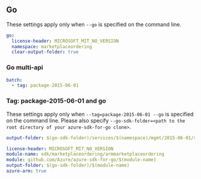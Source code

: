 ## Go

These settings apply only when `--go` is specified on the command line.

``` yaml $(go) && !$(track2)
go:
  license-header: MICROSOFT_MIT_NO_VERSION
  namespace: marketplaceordering
  clear-output-folder: true
```

### Go multi-api

``` yaml $(go) && !$(track2) && $(multiapi)
batch:
  - tag: package-2015-06-01
```

### Tag: package-2015-06-01 and go

These settings apply only when `--tag=package-2015-06-01 --go` is specified on the command line.
Please also specify `--go-sdk-folder=<path to the root directory of your azure-sdk-for-go clone>`.

``` yaml $(tag) == 'package-2015-06-01' && $(go)
output-folder: $(go-sdk-folder)/services/$(namespace)/mgmt/2015-06-01/$(namespace)
```
```yaml $(go) && $(track2)
license-header: MICROSOFT_MIT_NO_VERSION
module-name: sdk/marketplaceordering/armmarketplaceordering
module: github.com/Azure/azure-sdk-for-go/$(module-name)
output-folder: $(go-sdk-folder)/$(module-name)
azure-arm: true
```

